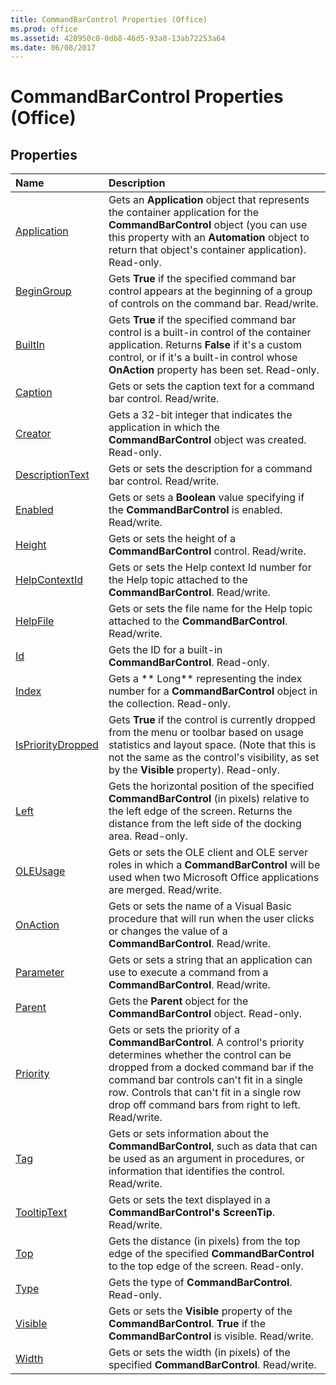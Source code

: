 ```yaml
---
title: CommandBarControl Properties (Office)
ms.prod: office
ms.assetid: 420950c0-0db8-46d5-93a8-13ab72253a64
ms.date: 06/08/2017
---
```



# CommandBarControl Properties (Office)

## Properties



|**Name**|**Description**|
|:-----|:-----|
|[Application](commandbarcontrol-application-property-office.md)|Gets an  **Application** object that represents the container application for the **CommandBarControl** object (you can use this property with an **Automation** object to return that object's container application). Read-only.|
|[BeginGroup](commandbarcontrol-begingroup-property-office.md)|Gets  **True** if the specified command bar control appears at the beginning of a group of controls on the command bar. Read/write.|
|[BuiltIn](commandbarcontrol-builtin-property-office.md)|Gets  **True** if the specified command bar control is a built-in control of the container application. Returns **False** if it's a custom control, or if it's a built-in control whose **OnAction** property has been set. Read-only.|
|[Caption](commandbarcontrol-caption-property-office.md)|Gets or sets the caption text for a command bar control. Read/write.|
|[Creator](commandbarcontrol-creator-property-office.md)|Gets a 32-bit integer that indicates the application in which the  **CommandBarControl** object was created. Read-only.|
|[DescriptionText](commandbarcontrol-descriptiontext-property-office.md)|Gets or sets the description for a command bar control. Read/write.|
|[Enabled](commandbarcontrol-enabled-property-office.md)|Gets or sets a  **Boolean** value specifying if the **CommandBarControl** is enabled. Read/write.|
|[Height](commandbarcontrol-height-property-office.md)|Gets or sets the height of a  **CommandBarControl** control. Read/write.|
|[HelpContextId](commandbarcontrol-helpcontextid-property-office.md)|Gets or sets the Help context Id number for the Help topic attached to the  **CommandBarControl**. Read/write.|
|[HelpFile](commandbarcontrol-helpfile-property-office.md)|Gets or sets the file name for the Help topic attached to the  **CommandBarControl**. Read/write.|
|[Id](commandbarcontrol-id-property-office.md)|Gets the ID for a built-in  **CommandBarControl**. Read-only.|
|[Index](commandbarcontrol-index-property-office.md)|Gets a ** Long** representing the index number for a **CommandBarControl** object in the collection. Read-only.|
|[IsPriorityDropped](commandbarcontrol-isprioritydropped-property-office.md)|Gets  **True** if the control is currently dropped from the menu or toolbar based on usage statistics and layout space. (Note that this is not the same as the control's visibility, as set by the **Visible** property). Read-only.|
|[Left](commandbarcontrol-left-property-office.md)|Gets the horizontal position of the specified  **CommandBarControl** (in pixels) relative to the left edge of the screen. Returns the distance from the left side of the docking area. Read-only.|
|[OLEUsage](commandbarcontrol-oleusage-property-office.md)|Gets or sets the OLE client and OLE server roles in which a  **CommandBarControl** will be used when two Microsoft Office applications are merged. Read/write.|
|[OnAction](commandbarcontrol-onaction-property-office.md)|Gets or sets the name of a Visual Basic procedure that will run when the user clicks or changes the value of a  **CommandBarControl**. Read/write.|
|[Parameter](commandbarcontrol-parameter-property-office.md)|Gets or sets a string that an application can use to execute a command from a  **CommandBarControl**. Read/write.|
|[Parent](commandbarcontrol-parent-property-office.md)|Gets the  **Parent** object for the **CommandBarControl** object. Read-only.|
|[Priority](commandbarcontrol-priority-property-office.md)|Gets or sets the priority of a  **CommandBarControl**. A control's priority determines whether the control can be dropped from a docked command bar if the command bar controls can't fit in a single row. Controls that can't fit in a single row drop off command bars from right to left. Read/write.|
|[Tag](commandbarcontrol-tag-property-office.md)|Gets or sets information about the  **CommandBarControl**, such as data that can be used as an argument in procedures, or information that identifies the control. Read/write.|
|[TooltipText](commandbarcontrol-tooltiptext-property-office.md)|Gets or sets the text displayed in a  **CommandBarControl's** **ScreenTip**. Read/write.|
|[Top](commandbarcontrol-top-property-office.md)|Gets the distance (in pixels) from the top edge of the specified  **CommandBarControl** to the top edge of the screen. Read-only.|
|[Type](commandbarcontrol-type-property-office.md)|Gets the type of  **CommandBarControl**. Read-only.|
|[Visible](commandbarcontrol-visible-property-office.md)|Gets or sets the  **Visible** property of the **CommandBarControl**. **True** if the **CommandBarControl** is visible. Read/write.|
|[Width](commandbarcontrol-width-property-office.md)|Gets or sets the width (in pixels) of the specified  **CommandBarControl**. Read/write.|

